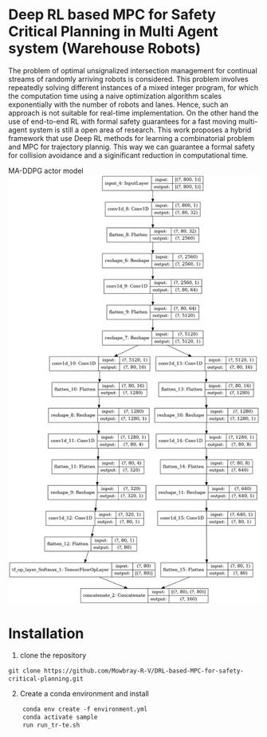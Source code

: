 # Deep RL based MPC for Safety Critical Planning in Multi Agent system (Warehouse Robots)  

The problem of optimal unsignalized intersection management for continual streams of randomly arriving robots is considered. This problem involves repeatedly solving different instances of a mixed integer program, for which the computation time using a naive optimization algorithm scales exponentially with the number of robots and lanes. Hence, such an approach is not suitable for real-time implementation. On the other hand the use of end-to-end RL with formal safety guarantees for a fast moving multi-agent system is still a open area of research. This work proposes a hybrid framework that use Deep RL methods for learning a combinatorial problem and MPC for trajectory plannig. This way we can guarantee a formal safety for collision avoidance and a siginificant reduction in computational time. 

 MA-DDPG actor model
![](https://github.com/Mowbray-R-V/DRL-based-MPC-for-safety-critical-planning/blob/main/RL-MPC/model.png)

# Installation

1. clone the repository
   
 ``` 
 git clone https://github.com/Mowbray-R-V/DRL-based-MPC-for-safety-critical-planning.git
 ``` 
 
2. Create a conda environment and install

 ``` cd DRL-based-MPC-for-safety-critical-planning
     conda env create -f environment.yml
     conda activate sample
     run run_tr-te.sh 
 ```


